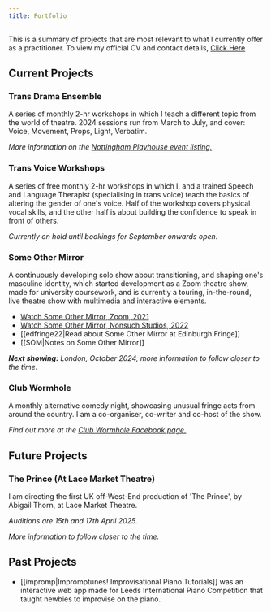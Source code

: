 ```yaml
---
title: Portfolio
---
```


<style>
article {
    background-color: #FFFFFF;
}
    </style>

This is a summary of projects that are most relevant to what I currently offer as a practitioner. To view my official CV and contact details, [Click Here](/assets/cv-june-2024.pdf)

## Current Projects
### Trans Drama Ensemble
A series of monthly 2-hr workshops in which I teach a different topic from the world of theatre. 2024 sessions run from March to July, and cover: Voice, Movement, Props, Light, Verbatim.

_More information on the [Nottingham Playhouse event listing.](https://nottinghamplayhouse.co.uk/project/trans-drama-ensemble/)_
### Trans Voice Workshops
A series of free monthly 2-hr workshops in which I, and a trained Speech and Language Therapist (specialising in trans voice) teach the basics of altering the gender of one's voice. Half of the workshop covers physical vocal skills, and the other half is about building the confidence to speak in front of others.

_Currently on hold until bookings for September onwards open._
### Some Other Mirror
A continuously developing solo show about transitioning, and shaping one's masculine identity, which started development as a Zoom theatre show, made for university coursework, and is currently a touring, in-the-round, live theatre show with multimedia and interactive elements.

- [Watch Some Other Mirror, Zoom, 2021](https://www.youtube.com/watch?v=ONU-EUteyLI)
- [Watch Some Other Mirror, Nonsuch Studios, 2022](https://www.youtube.com/watch?v=KKcXVdMfVjg)
- [[edfringe22|Read about Some Other Mirror at Edinburgh Fringe]]
- [[SOM|Notes on Some Other Mirror]]

_**Next showing:** London, October 2024, more information to follow closer to the time._
### Club Wormhole
A monthly alternative comedy night, showcasing unusual fringe acts from around the country. I am a co-organiser, co-writer and co-host of the show.

_Find out more at the [Club Wormhole Facebook page.](https://www.facebook.com/ClubWormhole)_
## Future Projects
### The Prince (At Lace Market Theatre)
I am directing the first UK off-West-End production of 'The Prince', by Abigail Thorn, at Lace Market Theatre.

_Auditions are 15th and 17th April 2025._

_More information to follow closer to the time._
## Past Projects
- [[impromp|Impromptunes! Improvisational Piano Tutorials]] was an interactive web app made for Leeds International Piano Competition that taught newbies to improvise on the piano.
